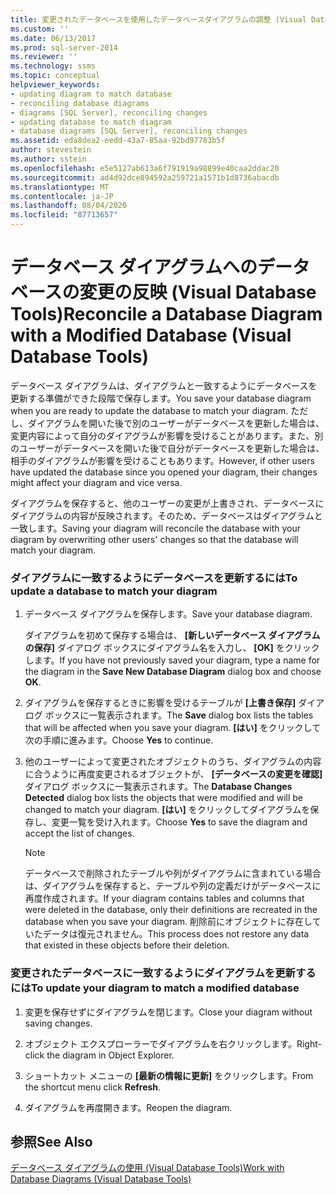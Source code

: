 ```yaml
---
title: 変更されたデータベースを使用したデータベースダイアグラムの調整 (Visual Database Tools) |Microsoft Docs
ms.custom: ''
ms.date: 06/13/2017
ms.prod: sql-server-2014
ms.reviewer: ''
ms.technology: ssms
ms.topic: conceptual
helpviewer_keywords:
- updating diagram to match database
- reconciling database diagrams
- diagrams [SQL Server], reconciling changes
- updating database to match diagram
- database diagrams [SQL Server], reconciling changes
ms.assetid: eda8dea2-eedd-43a7-85aa-92bd97783b5f
author: stevestein
ms.author: sstein
ms.openlocfilehash: e5e5127ab613a6f791919a98899e40caa2ddac20
ms.sourcegitcommit: ad4d92dce894592a259721a1571b1d8736abacdb
ms.translationtype: MT
ms.contentlocale: ja-JP
ms.lasthandoff: 08/04/2020
ms.locfileid: "87713657"
---
```

# <a name="reconcile-a-database-diagram-with-a-modified-database-visual-database-tools"></a><span data-ttu-id="a3188-102">データベース ダイアグラムへのデータベースの変更の反映 (Visual Database Tools)</span><span class="sxs-lookup"><span data-stu-id="a3188-102">Reconcile a Database Diagram with a Modified Database (Visual Database Tools)</span></span>
  <span data-ttu-id="a3188-103">データベース ダイアグラムは、ダイアグラムと一致するようにデータベースを更新する準備ができた段階で保存します。</span><span class="sxs-lookup"><span data-stu-id="a3188-103">You save your database diagram when you are ready to update the database to match your diagram.</span></span> <span data-ttu-id="a3188-104">ただし、ダイアグラムを開いた後で別のユーザーがデータベースを更新した場合は、変更内容によって自分のダイアグラムが影響を受けることがあります。また、別のユーザーがデータベースを開いた後で自分がデータベースを更新した場合は、相手のダイアグラムが影響を受けることもあります。</span><span class="sxs-lookup"><span data-stu-id="a3188-104">However, if other users have updated the database since you opened your diagram, their changes might affect your diagram and vice versa.</span></span>  
  
 <span data-ttu-id="a3188-105">ダイアグラムを保存すると、他のユーザーの変更が上書きされ、データベースにダイアグラムの内容が反映されます。そのため、データベースはダイアグラムと一致します。</span><span class="sxs-lookup"><span data-stu-id="a3188-105">Saving your diagram will reconcile the database with your diagram by overwriting other users' changes so that the database will match your diagram.</span></span>  
  
### <a name="to-update-a-database-to-match-your-diagram"></a><span data-ttu-id="a3188-106">ダイアグラムに一致するようにデータベースを更新するには</span><span class="sxs-lookup"><span data-stu-id="a3188-106">To update a database to match your diagram</span></span>  
  
1.  <span data-ttu-id="a3188-107">データベース ダイアグラムを保存します。</span><span class="sxs-lookup"><span data-stu-id="a3188-107">Save your database diagram.</span></span>  
  
     <span data-ttu-id="a3188-108">ダイアグラムを初めて保存する場合は、 **[新しいデータベース ダイアグラムの保存]** ダイアログ ボックスにダイアグラム名を入力し、 **[OK]** をクリックします。</span><span class="sxs-lookup"><span data-stu-id="a3188-108">If you have not previously saved your diagram, type a name for the diagram in the **Save New Database Diagram** dialog box and choose **OK**.</span></span>  
  
2.  <span data-ttu-id="a3188-109">ダイアグラムを保存するときに影響を受けるテーブルが **[上書き保存]** ダイアログ ボックスに一覧表示されます。</span><span class="sxs-lookup"><span data-stu-id="a3188-109">The **Save** dialog box lists the tables that will be affected when you save your diagram.</span></span> <span data-ttu-id="a3188-110">**[はい]** をクリックして次の手順に進みます。</span><span class="sxs-lookup"><span data-stu-id="a3188-110">Choose **Yes** to continue.</span></span>  
  
3.  <span data-ttu-id="a3188-111">他のユーザーによって変更されたオブジェクトのうち、ダイアグラムの内容に合うように再度変更されるオブジェクトが、 **[データベースの変更を確認]** ダイアログ ボックスに一覧表示されます。</span><span class="sxs-lookup"><span data-stu-id="a3188-111">The **Database Changes Detected** dialog box lists the objects that were modified and will be changed to match your diagram.</span></span> <span data-ttu-id="a3188-112">**[はい]** をクリックしてダイアグラムを保存し、変更一覧を受け入れます。</span><span class="sxs-lookup"><span data-stu-id="a3188-112">Choose **Yes** to save the diagram and accept the list of changes.</span></span>  
  
    > [!NOTE]  
    >  <span data-ttu-id="a3188-113">データベースで削除されたテーブルや列がダイアグラムに含まれている場合は、ダイアグラムを保存すると、テーブルや列の定義だけがデータベースに再度作成されます。</span><span class="sxs-lookup"><span data-stu-id="a3188-113">If your diagram contains tables and columns that were deleted in the database, only their definitions are recreated in the database when you save your diagram.</span></span> <span data-ttu-id="a3188-114">削除前にオブジェクトに存在していたデータは復元されません。</span><span class="sxs-lookup"><span data-stu-id="a3188-114">This process does not restore any data that existed in these objects before their deletion.</span></span>  
  
### <a name="to-update-your-diagram-to-match-a-modified-database"></a><span data-ttu-id="a3188-115">変更されたデータベースに一致するようにダイアグラムを更新するには</span><span class="sxs-lookup"><span data-stu-id="a3188-115">To update your diagram to match a modified database</span></span>  
  
1.  <span data-ttu-id="a3188-116">変更を保存せずにダイアグラムを閉じます。</span><span class="sxs-lookup"><span data-stu-id="a3188-116">Close your diagram without saving changes.</span></span>  
  
2.  <span data-ttu-id="a3188-117">オブジェクト エクスプローラーでダイアグラムを右クリックします。</span><span class="sxs-lookup"><span data-stu-id="a3188-117">Right-click the diagram in Object Explorer.</span></span>  
  
3.  <span data-ttu-id="a3188-118">ショートカット メニューの **[最新の情報に更新]** をクリックします。</span><span class="sxs-lookup"><span data-stu-id="a3188-118">From the shortcut menu click **Refresh**.</span></span>  
  
4.  <span data-ttu-id="a3188-119">ダイアグラムを再度開きます。</span><span class="sxs-lookup"><span data-stu-id="a3188-119">Reopen the diagram.</span></span>  
  
## <a name="see-also"></a><span data-ttu-id="a3188-120">参照</span><span class="sxs-lookup"><span data-stu-id="a3188-120">See Also</span></span>  
 [<span data-ttu-id="a3188-121">データベース ダイアグラムの使用 (Visual Database Tools)</span><span class="sxs-lookup"><span data-stu-id="a3188-121">Work with Database Diagrams &#40;Visual Database Tools&#41;</span></span>](visual-database-tools.md)  
  
  
